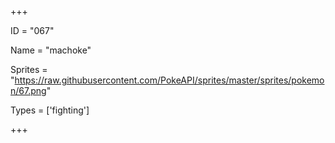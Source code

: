 




+++

ID = "067"

Name = "machoke"

Sprites = "https://raw.githubusercontent.com/PokeAPI/sprites/master/sprites/pokemon/67.png"

Types = ['fighting']

+++

